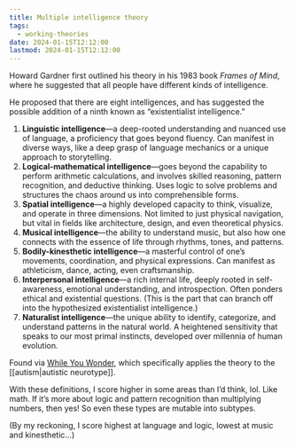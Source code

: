 ```yaml
---
title: Multiple intelligence theory
tags:
  - working-theories
date: 2024-01-15T12:12:00
lastmod: 2024-01-15T12:12:00
---
```

Howard Gardner first outlined his theory in his 1983 book *Frames of Mind*, where he suggested that all people have different kinds of intelligence.

He proposed that there are eight intelligences, and has suggested the possible addition of a ninth known as “existentialist intelligence.”

1. **Linguistic intelligence**—a deep-rooted understanding and nuanced use of language, a proficiency that goes beyond fluency. Can manifest in diverse ways, like a deep grasp of language mechanics or a unique approach to storytelling.
2. **Logical-mathematical intelligence**—goes beyond the capability to perform arithmetic calculations, and involves skilled reasoning, pattern recognition, and deductive thinking. Uses logic to solve problems and structures the chaos around us into comprehensible forms.
3. **Spatial intelligence**—a highly developed capacity to think, visualize, and operate in three dimensions. Not limited to just physical navigation, but vital in fields like architecture, design, and even theoretical physics.
4. **Musical intelligence**—the ability to understand music, but also how one connects with the essence of life through rhythms, tones, and patterns.
5. **Bodily-kinesthetic intelligence**—a masterful control of one’s movements, coordination, and physical expressions. Can manifest as athleticism, dance, acting, even craftsmanship. 
6. **Interpersonal intelligence**—a rich internal life, deeply rooted in self-awareness, emotional understanding, and introspection. Often ponders ethical and existential questions. (This is the part that can branch off into the hypothesized existentialist intelligence.)
7. **Naturalist intelligence**—the unique ability to identify, categorize, and understand patterns in the natural world. A heightened sensitivity that speaks to our most primal instincts, developed over millennia of human evolution. 

Found via [While You Wonder](https://www.whileyouwonder.com/post/do-all-autistic-people-have-intellectual-disability-deep-div), which specifically applies the theory to the [[autism|autistic neurotype]].

With these definitions, I score higher in some areas than I’d think, lol. Like math. If it’s more about logic and pattern recognition than multiplying numbers, then yes! So even these types are mutable into subtypes.

(By my reckoning, I score highest at language and logic, lowest at music and kinesthetic…)

